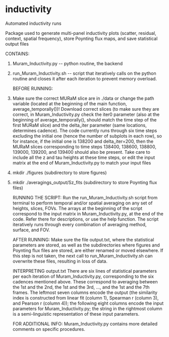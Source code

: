 # inductivity
Automated inductivity runs

Package used to generate multi-panel inductivity plots (scatter, residual, context, spatial frequency), store Poynting flux maps, and save statistical output files

   CONTAINS:
1) Muram_Inductivity.py -- python routine, the backend 
2) run_Muram_Inductivity.sh -- script that iteratively calls on the python routine and closes it after each iteration to prevent memory overload.

   BEFORE RUNNING: 
1) Make sure the correct MURaM slice are in ./data or change the path variable (located at the beginning of the main function, average_temporally())! Download correct slices (to make sure they are correct, in Muram_Inductivity.py check the iter0 parameter (also at the beginning of average_temporally(), should match the time step of the first MURaM slice) and the delta_iter parameter (same locations, determines cadence). The code currently runs through six time steps excluding the initial one (hence the number of subplots in each row), so for instance, if the initial one is 138200 and delta_iter=200, then the MURaM slices corresponding to time steps 138400, 138600, 138800, 139000, 139200, and 139400 should also be present. Take care to include all the z and tau heights at these time steps, or edit the input matrix at the end of Muram_Inductivity.py to match your input files
2) mkdir ./figures (subdirectory to store figures)
3) mkdir ./averagings_output/Sz_fits (subdirectory to store Poynting flux files)

   RUNNING THE SCRIPT:
Run the run_Muram_Inductivity.sh script from terminal to perform temporal and/or spatial averaging on any set of heights, slices, FOVs. The arrays at the beginning of the script correspond to the input matrix in Muram_Inductivity.py, at the end of the code. Refer there for descriptions, or use the help function. The script iteratively runs through every combination of averaging method, surface, and FOV.

   AFTER RUNNING:
Make sure the file output.txt, where the statistical parameters are stored, as well as the subdirectories where figures and Poynting flux files are stored, are either renamed or moved elsewhere. If this step is not taken, the next call to run_Muram_Inductivity.sh can overwrite these files, resulting in loss of data.

   INTERPRETING output.txt
There are six lines of statistical parameters per each iteration of Muram_Inductivity.py, corresponding to the six cadences mentioned above. These correspond to averaging between the 1st and the 2nd, the 1st and the 3rd, ..., and the 1st and the 7th frames.
The leftmost seven columns encode the output (the similarity index is constructed from linear fit (column 1), Spearman r (column 3), and Pearson r (column 4)); the following eight columns encode the input parameters for Muram_Inductivity.py; the string in the rightmost column is a semi-linguistic representation of these input parameters.

   FOR ADDITIONAL INFO:
Muram_Inductivity.py contains more detailed comments on specific procedures.
